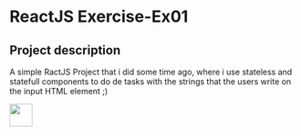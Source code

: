 # ReactJS Exercise-Ex01

## Project description
<p align="left">A simple RactJS Project that i did some time ago, where i use stateless and statefull components to do de tasks with the strings that the users write on the input HTML element ;)</p> 



<img src="https://media.giphy.com/media/azc4yG7YW0yWmjLwT3/giphy.gif" width="40" height="40" />
